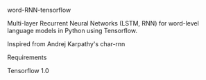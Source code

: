 word-RNN-tensorflow

Multi-layer Recurrent Neural Networks (LSTM, RNN) for word-level language models in Python using Tensorflow.

Inspired from Andrej Karpathy's char-rnn

Requirements

Tensorflow 1.0
